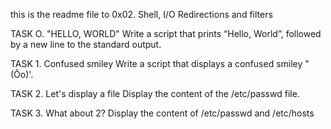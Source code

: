 this is the readme file to 0x02. Shell, I/O Redirections and filters

TASK O. "HELLO, WORLD"
Write a script that prints “Hello, World”, followed by a new line to the standard output.

TASK 1. Confused smiley
Write a script that displays a confused smiley "(Ôo)'.

TASK 2. Let's display a file
Display the content of the /etc/passwd file.

TASK 3.  What about 2?
Display the content of /etc/passwd and /etc/hosts

